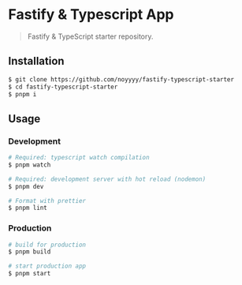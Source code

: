 # Fastify & Typescript App

> Fastify & TypeScript starter repository.

## Installation

```bash
$ git clone https://github.com/noyyyy/fastify-typescript-starter
$ cd fastify-typescript-starter
$ pnpm i
```

## Usage

### Development

```bash
# Required: typescript watch compilation
$ pnpm watch

# Required: development server with hot reload (nodemon)
$ pnpm dev

# Format with prettier
$ pnpm lint
```

### Production

```bash
# build for production
$ pnpm build

# start production app
$ pnpm start
```
